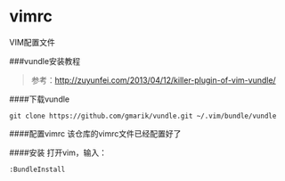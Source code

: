 # vimrc
VIM配置文件


###vundle安装教程
>参考：http://zuyunfei.com/2013/04/12/killer-plugin-of-vim-vundle/

####下载vundle
```
git clone https://github.com/gmarik/vundle.git ~/.vim/bundle/vundle
```

####配置vimrc
该仓库的vimrc文件已经配置好了

####安装
打开vim，输入：
```
:BundleInstall
```


